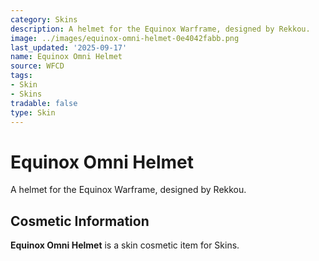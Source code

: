 ```yaml
---
category: Skins
description: A helmet for the Equinox Warframe, designed by Rekkou.
image: ../images/equinox-omni-helmet-0e4042fabb.png
last_updated: '2025-09-17'
name: Equinox Omni Helmet
source: WFCD
tags:
- Skin
- Skins
tradable: false
type: Skin
---
```


# Equinox Omni Helmet

A helmet for the Equinox Warframe, designed by Rekkou.

## Cosmetic Information

**Equinox Omni Helmet** is a skin cosmetic item for Skins.

